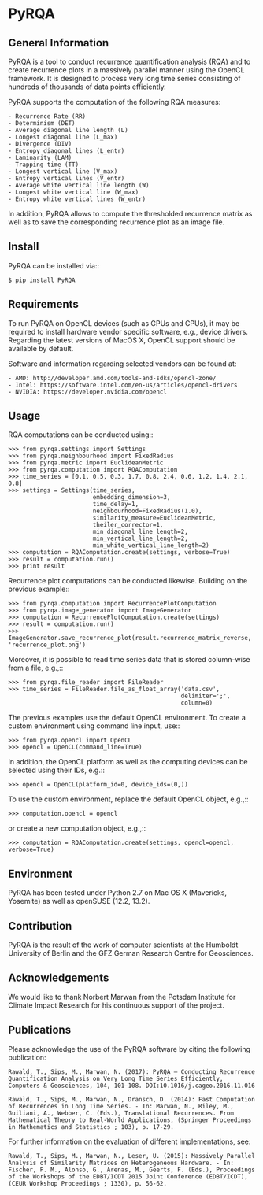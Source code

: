 # PyRQA

General Information
-------------------

PyRQA is a tool to conduct recurrence quantification analysis (RQA) and to create recurrence plots in a massively parallel manner using the OpenCL framework.
It is designed to process very long time series consisting of hundreds of thousands of data points efficiently.

PyRQA supports the computation of the following RQA measures:

    - Recurrence Rate (RR)
    - Determinism (DET)
    - Average diagonal line length (L)
    - Longest diagonal line (L_max)
    - Divergence (DIV)
    - Entropy diagonal lines (L_entr)
    - Laminarity (LAM)
    - Trapping time (TT)
    - Longest vertical line (V_max)
    - Entropy vertical lines (V_entr)
    - Average white vertical line length (W)
    - Longest white vertical line (W_max)
    - Entropy white vertical lines (W_entr)

In addition, PyRQA allows to compute the thresholded recurrence matrix as well as to save the corresponding recurrence plot as an image file.

Install
-------

PyRQA can be installed via::

    $ pip install PyRQA

Requirements
------------

To run PyRQA on OpenCL devices (such as GPUs and CPUs), it may be required to install hardware vendor specific software, e.g., device drivers.
Regarding the latest versions of MacOS X, OpenCL support should be available by default.

Software and information regarding selected vendors can be found at:

    - AMD: http://developer.amd.com/tools-and-sdks/opencl-zone/
    - Intel: https://software.intel.com/en-us/articles/opencl-drivers
    - NVIDIA: https://developer.nvidia.com/opencl

Usage
-----

RQA computations can be conducted using::

    >>> from pyrqa.settings import Settings
    >>> from pyrqa.neighbourhood import FixedRadius
    >>> from pyrqa.metric import EuclideanMetric
    >>> from pyrqa.computation import RQAComputation
    >>> time_series = [0.1, 0.5, 0.3, 1.7, 0.8, 2.4, 0.6, 1.2, 1.4, 2.1, 0.8]
    >>> settings = Settings(time_series,
                            embedding_dimension=3,
                            time_delay=1,
                            neighbourhood=FixedRadius(1.0),
                            similarity_measure=EuclideanMetric,
                            theiler_corrector=1,
                            min_diagonal_line_length=2,
                            min_vertical_line_length=2,
                            min_white_vertical_line_length=2)
    >>> computation = RQAComputation.create(settings, verbose=True)
    >>> result = computation.run()
    >>> print result

Recurrence plot computations can be conducted likewise. Building on the previous example::

    >>> from pyrqa.computation import RecurrencePlotComputation
    >>> from pyrqa.image_generator import ImageGenerator
    >>> computation = RecurrencePlotComputation.create(settings)
    >>> result = computation.run()
    >>> ImageGenerator.save_recurrence_plot(result.recurrence_matrix_reverse, 'recurrence_plot.png')

Moreover, it is possible to read time series data that is stored column-wise from a file, e.g.,::

    >>> from pyrqa.file_reader import FileReader
    >>> time_series = FileReader.file_as_float_array('data.csv',
                                                     delimiter=';',
                                                     column=0)

The previous examples use the default OpenCL environment. To create a custom environment using command line input, use::

    >>> from pyrqa.opencl import OpenCL
    >>> opencl = OpenCL(command_line=True)

In addition, the OpenCL platform as well as the computing devices can be selected using their IDs, e.g.::

    >>> opencl = OpenCL(platform_id=0, device_ids=(0,))

To use the custom environment, replace the default OpenCL object, e.g.,::

    >>> computation.opencl = opencl

or create a new computation object, e.g.,::

    >>> computation = RQAComputation.create(settings, opencl=opencl, verbose=True)

Environment
-----------

PyRQA has been tested under Python 2.7 on Mac OS X (Mavericks, Yosemite) as well as openSUSE (12.2, 13.2).


Contribution
------------

PyRQA is the result of the work of computer scientists at the Humboldt University of Berlin and the GFZ German Research Centre for Geosciences.

Acknowledgements
----------------

We would like to thank Norbert Marwan from the Potsdam Institute for Climate Impact Research for his continuous support of the project.

Publications
------------

Please acknowledge the use of the PyRQA software by citing the following publication:

    Rawald, T., Sips, M., Marwan, N. (2017): PyRQA – Conducting Recurrence Quantification Analysis on Very Long Time Series Efficiently, Computers & Geosciences, 104, 101–108. DOI:10.1016/j.cageo.2016.11.016

    Rawald, T., Sips, M., Marwan, N., Dransch, D. (2014): Fast Computation of Recurrences in Long Time Series. - In: Marwan, N., Riley, M., Guiliani, A., Webber, C. (Eds.), Translational Recurrences. From Mathematical Theory to Real-World Applications, (Springer Proceedings in Mathematics and Statistics ; 103), p. 17-29.

For further information on the evaluation of different implementations, see:

    Rawald, T., Sips, M., Marwan, N., Leser, U. (2015): Massively Parallel Analysis of Similarity Matrices on Heterogeneous Hardware. - In: Fischer, P. M., Alonso, G., Arenas, M., Geerts, F. (Eds.), Proceedings of the Workshops of the EDBT/ICDT 2015 Joint Conference (EDBT/ICDT), (CEUR Workshop Proceedings ; 1330), p. 56-62.
